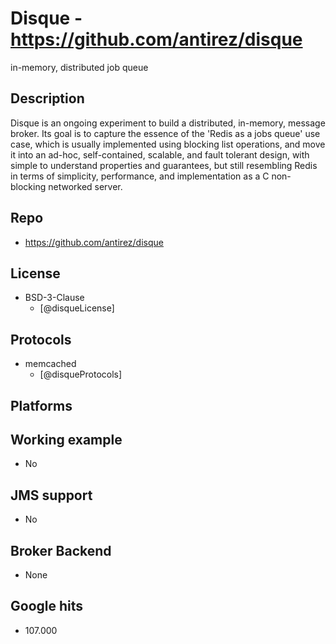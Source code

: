 # Disque - https://github.com/antirez/disque
in-memory, distributed job queue


## Description
Disque is an ongoing experiment to build a distributed, in-memory, message broker. Its goal is to capture the essence of the 'Redis as a jobs queue' use case, which is usually implemented using blocking list operations, and move it into an ad-hoc, self-contained, scalable, and fault tolerant design, with simple to understand properties and guarantees, but still resembling Redis in terms of simplicity, performance, and implementation as a C non-blocking networked server.


## Repo
- https://github.com/antirez/disque


## License
- BSD-3-Clause
    - [@disqueLicense]


## Protocols
- memcached
    - [@disqueProtocols]


## Platforms


## Working example
- No


## JMS support
- No


## Broker Backend
- None


## Google hits
- 107.000
